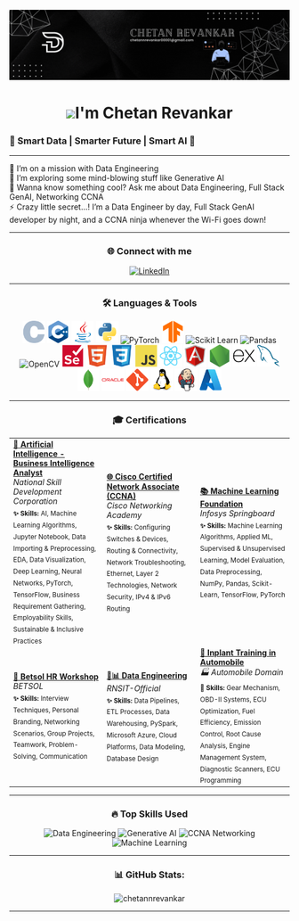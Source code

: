 <p align="center">
    <img src="Chetannrevankar.gif" alt="Banner GIF">
</p>

<h1 align="center"><img src="https://raw.githubusercontent.com/rajput2107/rajput2107/master/Assets/Handshake.gif" width="80px">I'm Chetan Revankar</h1>
<h3>🚀 Smart Data | Smarter Future | Smart AI 🤖</h3>

---

🌟 I’m on a mission with Data Engineering  
🌱 I’m exploring some mind-blowing stuff like Generative AI  
💬 Wanna know something cool? Ask me about Data Engineering, Full Stack GenAI, Networking CCNA  
⚡ Crazy little secret...! I’m a Data Engineer by day, Full Stack GenAI developer by night, and a CCNA ninja whenever the Wi-Fi goes down!

---

<h3 align="center">🌐 Connect with me</h3>
<p align="center">
  <a href="https://linkedin.com/in/chetan-revankar-7a782329b" target="_blank"><img src="https://raw.githubusercontent.com/rahuldkjain/github-profile-readme-generator/master/src/images/icons/Social/linked-in-alt.svg" alt="LinkedIn" height="30" width="40" /></a>
</p>

---

<h3 align="center">🛠️ Languages & Tools</h3>
<p align="center">
  <img src="https://raw.githubusercontent.com/devicons/devicon/master/icons/c/c-original.svg" alt="C" height="40" width="40"/>
  <img src="https://raw.githubusercontent.com/devicons/devicon/master/icons/cplusplus/cplusplus-original.svg" alt="C++" height="40" width="40"/>
  <img src="https://raw.githubusercontent.com/devicons/devicon/master/icons/java/java-original.svg" alt="Java" height="40" width="40"/>
  <img src="https://raw.githubusercontent.com/devicons/devicon/master/icons/python/python-original.svg" alt="Python" height="40" width="40"/>
  <img src="https://upload.wikimedia.org/wikipedia/commons/1/10/PyTorch_logo_icon.svg" alt="PyTorch" height="40" width="40"/>
  <img src="https://raw.githubusercontent.com/devicons/devicon/master/icons/tensorflow/tensorflow-original.svg" alt="TensorFlow" height="40" width="40"/>
  <img src="https://upload.wikimedia.org/wikipedia/commons/0/05/Scikit_learn_logo_small.svg" alt="Scikit Learn" height="40" width="40"/>
  <img src="https://upload.wikimedia.org/wikipedia/commons/e/ed/Pandas_logo.svg" alt="Pandas" height="40" width="40"/>
  <img src="https://upload.wikimedia.org/wikipedia/commons/3/32/OpenCV_Logo_with_text_svg_version.svg" alt="OpenCV" height="40" width="40"/>
  <img src="https://raw.githubusercontent.com/devicons/devicon/master/icons/selenium/selenium-original.svg" alt="Selenium" height="40" width="40"/>
  <img src="https://raw.githubusercontent.com/devicons/devicon/master/icons/html5/html5-original.svg" alt="HTML5" height="40" width="40"/>
  <img src="https://raw.githubusercontent.com/devicons/devicon/master/icons/css3/css3-original.svg" alt="CSS3" height="40" width="40"/>
  <img src="https://raw.githubusercontent.com/devicons/devicon/master/icons/javascript/javascript-original.svg" alt="JavaScript" height="40" width="40"/>
  <img src="https://raw.githubusercontent.com/devicons/devicon/master/icons/react/react-original.svg" alt="React" height="40" width="40"/>
  <img src="https://raw.githubusercontent.com/devicons/devicon/master/icons/angularjs/angularjs-original.svg" alt="Angular" height="40" width="40"/>
  <img src="https://raw.githubusercontent.com/devicons/devicon/master/icons/nodejs/nodejs-original.svg" alt="NodeJS" height="40" width="40"/>
  <img src="https://raw.githubusercontent.com/devicons/devicon/master/icons/express/express-original.svg" alt="Express" height="40" width="40"/>
  <img src="https://raw.githubusercontent.com/devicons/devicon/master/icons/mysql/mysql-original.svg" alt="MySQL" height="40" width="40"/>
  <img src="https://raw.githubusercontent.com/devicons/devicon/master/icons/mongodb/mongodb-original.svg" alt="MongoDB" height="40" width="40"/>
  <img src="https://raw.githubusercontent.com/devicons/devicon/master/icons/oracle/oracle-original.svg" alt="Oracle" height="40" width="40"/>
  <img src="https://raw.githubusercontent.com/devicons/devicon/master/icons/git/git-original.svg" alt="Git" height="40" width="40"/>
  <img src="https://raw.githubusercontent.com/devicons/devicon/master/icons/linux/linux-original.svg" alt="Linux" height="40" width="40"/>
  <img src="https://raw.githubusercontent.com/devicons/devicon/master/icons/jenkins/jenkins-original.svg" alt="Jenkins" height="40" width="40"/>
  <img src="https://raw.githubusercontent.com/devicons/devicon/master/icons/azure/azure-original.svg" alt="Azure" height="40" width="40"/> 
</p>

---

<h3 align="center">🎓 Certifications</h3>

<table align="center">
  <tr>
    <td width="33%">
      <strong><a href="AI-BI_Certificate.pdf" target="_blank" rel="noopener noreferrer">🤖 Artificial Intelligence - Business Intelligence Analyst</a></strong><br>
      <em> National Skill Development Corporation</em><br>
      <sub><b>✨ Skills:</b> AI, Machine Learning Algorithms, Jupyter Notebook, Data Importing & Preprocessing, EDA, Data Visualization, Deep Learning, Neural Networks, PyTorch, TensorFlow, Business Requirement Gathering, Employability Skills, Sustainable & Inclusive Practices</sub>
    </td>
    <td width="33%">
      <strong><a href="CCNA1_Certificate.pdf" target="_blank" rel="noopener noreferrer">🌐 Cisco Certified Network Associate (CCNA)</a></strong><br>
      <em> Cisco Networking Academy</em><br>
      <sub><b>✨ Skills:</b> Configuring Switches & Devices, Routing & Connectivity, Network Troubleshooting, Ethernet, Layer 2 Technologies, Network Security, IPv4 & IPv6 Routing</sub>
    </td>
    <td width="33%">
      <strong><a href="ML_Certificate.pdf" target="_blank" rel="noopener noreferrer">📚 Machine Learning Foundation</a></strong><br>
      <em> Infosys Springboard</em><br>
      <sub><b>✨ Skills:</b> Machine Learning Algorithms, Applied ML, Supervised & Unsupervised Learning, Model Evaluation, Data Preprocessing, NumPy, Pandas, Scikit-Learn, TensorFlow, PyTorch</sub>
    </td>
  </tr>
  <tr>
    <td width="33%">
      <strong><a href="Betsol_Certificate.pdf" target="_blank" rel="noopener noreferrer">💼 Betsol HR Workshop</a></strong><br>
      <em> BETSOL</em><br>
      <sub><b>✨ Skills:</b> Interview Techniques, Personal Branding, Networking Scenarios, Group Projects, Teamwork, Problem-Solving, Communication</sub>
    </td>
    <td width="33%">
      <strong><a href="DataEngineeringWorkshop_Certificate.pdf" target="_blank" rel="noopener noreferrer">🔧📊 Data Engineering</a></strong><br>
      <em> RNSIT-Official</em><br>
      <sub><b>✨ Skills:</b> Data Pipelines, ETL Processes, Data Warehousing, PySpark, Microsoft Azure, Cloud Platforms, Data Modeling, Database Design</sub>
    </td>
    <td width="33%">
      <strong><a href="AutomobileInplantTraining_Certificate.pdf" target="_blank" rel="noopener noreferrer">🚗 Inplant Training in Automobile</a></strong><br>
      <em>🏭 Automobile Domain</em><br>
      <sub><b>🔩 Skills:</b> Gear Mechanism, OBD-II Systems, ECU Optimization, Fuel Efficiency, Emission Control, Root Cause Analysis, Engine Management System, Diagnostic Scanners, ECU Programming</sub>
    </td>
  </tr>
</table>



---

<h3 align="center">🔥 Top Skills Used</h3>
<p align="center">
  <img src="https://img.shields.io/badge/Data%20Engineering-%230075A8.svg?&style=for-the-badge&logo=Databricks&logoColor=white" alt="Data Engineering"/>
  <img src="https://img.shields.io/badge/Generative%20AI-%23FF6F00.svg?&style=for-the-badge&logo=OpenAI&logoColor=white" alt="Generative AI"/>
  <img src="https://img.shields.io/badge/CCNA%20Networking-%234285F4.svg?&style=for-the-badge&logo=Cisco&logoColor=white" alt="CCNA Networking"/>
  <img src="https://img.shields.io/badge/Machine%20Learning-%23F7931E.svg?&style=for-the-badge&logo=Scikit-learn&logoColor=white" alt="Machine Learning"/>
</p>

---

<h3 align="center">📊 GitHub Stats:</h3>
<p align="center">
    <img align="center" src="https://github-readme-stats.vercel.app/api/top-langs?username=chetannrevankar&show_icons=true&locale=en&layout=compact" alt="chetannrevankar" />
</p>

---
